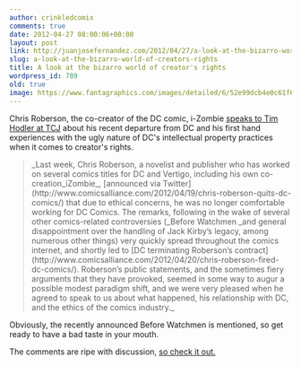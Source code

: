 ```yaml
---
author: crinkledcomix
comments: true
date: 2012-04-27 08:00:06+00:00
layout: post
link: http://juanjosefernandez.com/2012/04/27/a-look-at-the-bizarro-world-of-creators-rights/
slug: a-look-at-the-bizarro-world-of-creators-rights
title: A look at the bizarro world of creator's rights
wordpress_id: 789
old: true
image: https://www.fantagraphics.com/images/detailed/6/52e99dcb4e0c61f6eb75b748da7d12ed.jpg
---
```


Chris Roberson, the co-creator of the DC comic, i-Zombie [speaks to Tim Hodler at TCJ](http://www.tcj.com/i-have-not-yet-had-any-conversation-with-any-creator-who-doesnt-agree-with-what-ive-said-an-interview-with-chris-roberson/) about his recent departure from DC and his first hand experiences with the ugly nature of DC's intellectual property practices when it comes to creator's rights.


<blockquote>_Last week, Chris Roberson, a novelist and publisher who has worked on several comics titles for DC and Vertigo, including his own co-creation_iZombie_, [announced via Twitter](http://www.comicsalliance.com/2012/04/19/chris-roberson-quits-dc-comics/) that due to ethical concerns, he was no longer comfortable working for DC Comics. The remarks, following in the wake of several other comics-related controversies (_Before Watchmen _and general disappointment over the handling of Jack Kirby’s legacy, among numerous other things) very quickly spread throughout the comics internet, and shortly led to [DC terminating Roberson’s contract](http://www.comicsalliance.com/2012/04/20/chris-roberson-fired-dc-comics/). Roberson’s public statements, and the sometimes fiery arguments that they have provoked, seemed in some way to augur a possible modest paradigm shift, and we were very pleased when he agreed to speak to us about what happened, his relationship with DC, and the ethics of the comics industry._</blockquote>


Obviously, the recently announced Before Watchmen is mentioned, so get ready to have a bad taste in your mouth.

The comments are ripe with discussion, [so check it out.](http://www.tcj.com/i-have-not-yet-had-any-conversation-with-any-creator-who-doesnt-agree-with-what-ive-said-an-interview-with-chris-roberson/)
